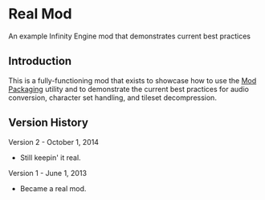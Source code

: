 # Real Mod
An example Infinity Engine mod that demonstrates current best practices


## Introduction

This is a fully-functioning mod that exists to showcase how to use the [Mod Packaging](https://GitHub.com/Gibberlings3/ModPackaging) utility and to demonstrate the current best practices for audio conversion, character set handling, and tileset decompression.


## Version History

Version 2 - October 1, 2014
- Still keepin' it real.


Version 1 - June 1, 2013
- Became a real mod.
